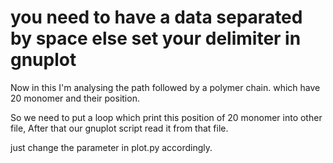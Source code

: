 # you need to have a data separated by space else set your delimiter in gnuplot

Now in this I'm analysing the path followed by a polymer chain. which have 20 monomer and their position.

So we need to put a loop which print this position of 20 monomer into other file, After that our gnuplot script read it from that file.

just change the parameter in plot.py accordingly.


